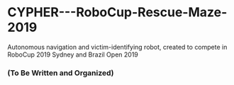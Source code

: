 # CYPHER---RoboCup-Rescue-Maze-2019
Autonomous navigation and victim-identifying robot, created to compete in RoboCup 2019 Sydney and Brazil Open 2019

### (To Be Written and Organized)
